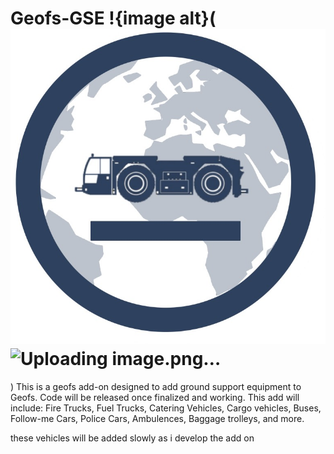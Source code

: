 # Geofs-GSE !{image alt}(<img src="https://raw.githubusercontent.com/Vansh-Vviation/Geofs-GSE/refs/heads/main/Untitled391_20250120183047.png"/>![Uploading image.png…]()
)
This is a geofs add-on designed to add ground support equipment to Geofs. Code will be released once finalized and working. 
This add will include:
Fire Trucks,
Fuel Trucks,
Catering Vehicles,
Cargo vehicles,
Buses,
Follow-me Cars,
Police Cars,
Ambulences,
Baggage trolleys,
and more.

these vehicles will be added slowly as i develop the add on
